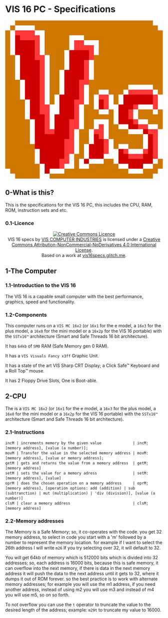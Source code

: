 # VIS 16 PC - Specifications
<span style="display: block;text-align: center">
<img src="media/vis-logo.png">
</span>

## 0-What is this?
This is the specifications for the VIS 16 PC, this includes the CPU, RAM, ROM, instruction sets and etc.
### 0.1-Licence
<span style="display: block;text-align: center">
<a rel="license" href="http://creativecommons.org/licenses/by-nc-nd/4.0/"><img alt="Creative Commons Licence" style="border-width:0" src="https://i.creativecommons.org/l/by-nc-nd/4.0/88x31.png" /></a><br /><span xmlns:dct="http://purl.org/dc/terms/" href="http://purl.org/dc/dcmitype/Text" property="dct:title" rel="dct:type">VIS 16 specs</span> by <a xmlns:cc="http://creativecommons.org/ns#" href="https://github.com/vis-PC/" property="cc:attributionName" rel="cc:attributionURL">VIS COMPUTER INDUSTRIES</a> is licensed under a <a rel="license" href="http://creativecommons.org/licenses/by-nc-nd/4.0/">Creative Commons Attribution-NonCommercial-NoDerivatives 4.0 International License</a>.<br />Based on a work at <a xmlns:dct="http://purl.org/dc/terms/" href="https://vis16specs.glitch.me" rel="dct:source">vis16specs.glitch.me</a>.
</span>

## 1-The Computer
### 1.1-Introduction to the VIS 16
The VIS 16 is a capable small computer with the best performance, graphics, speed and functionality.
### 1.2-Components
This computer runs on a ```VIS MC 16x2``` (or ```16x1``` for the e model, a ```16x3``` for the plus model, a ```16x0``` for the mini model or a ```16x2p``` for the VIS 16 portable) with the ```SSTx16™``` architecture (Smart and Safe Threads 16 bit architecture).

It has ```64kb``` of ```SM0``` RAM (Safe Memory gen 0 RAM).

It has a ```VIS Visuals Fancy x3ff``` Graphic Unit.

It has a state of the art VIS Sharp CRT Display; a Click Safe™ Keyboard and a Roll Top™ mouse.

It has 2 Floppy Drive Slots, One is Boot-able.

## 2-CPU
The is a ```VIS MC 16x2``` (or ```16x1``` for the e model, a ```16x3``` for the plus model, a ```16x0``` for the mini model or a ```16x2p``` for the VIS 16 portable) with the ```SSTx16™``` architecture (Smart and Safe Threads 16 bit architecture).

### 2.1-Instructions

```
incM | increments memory by the given value              | incM: [memory address], [value (a number)];
movM | Transfer the value in the selected memory address | movM: [memory address], [value or memory address];
getM | gets and returns the value from a memory address  | getM: [memory address]
setM | sets the value for a memory adress                | setM: [memory address], [value]
oprM | does the chosen operation on a memory address     | oprM: [memory address], [operation options: add (addition) | sub (subtranction) | mut (multiplication) | 'div (division)], [value (a number)]
clsM | clear a memory address                            | clsM: [memory address]

```
### 2.2-Memory addresses
The Memory is a Safe Memory; so, it co-operates with the code.
you get 32 memory address, to select in code you start with a 'm' followed by a number to represent the memory location.
for example if I want to select the 26th address I will write ```m26```
If you try selecting over 32, it will default to 32.

You will get 64kb of memory which is 512000 bits which is divided into 32 addresses; so, each address is 16000 bits, because this is safe memory, it can overflow into the next memory, if there is data in the next memory address it will push the data to the next address until it gets to 32, where it dumps it out of ROM forever. so the best practice is to work with alternate memory addresses; for example you will use the m1 address, if you need another address, instead of using m2 you will use m3 and instead of m4 you will use m5, so on so forth.

To not overflow you can use the ```t``` operator to truncate the value to the desired length of the address; example: ```m29t``` to truncate my value to 16000.